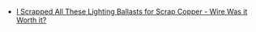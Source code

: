 - [I Scrapped All These Lighting Ballasts for Scrap Copper - Wire Was it Worth it?](https://youtu.be/DbqnbdMgMEQ)
